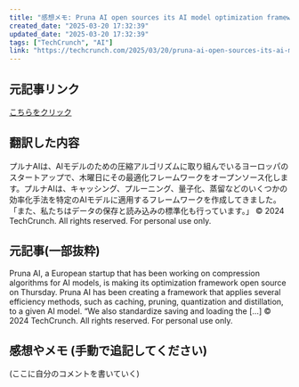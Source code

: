 ```yaml
---
title: "感想メモ: Pruna AI open sources its AI model optimization framework"
created_date: "2025-03-20 17:32:39"
updated_date: "2025-03-20 17:32:39"
tags: ["TechCrunch", "AI"]
link: "https://techcrunch.com/2025/03/20/pruna-ai-open-sources-its-ai-model-optimization-framework/"
---
```

## 元記事リンク
[こちらをクリック](https://techcrunch.com/2025/03/20/pruna-ai-open-sources-its-ai-model-optimization-framework/)

## 翻訳した内容
プルナAIは、AIモデルのための圧縮アルゴリズムに取り組んでいるヨーロッパのスタートアップで、木曜日にその最適化フレームワークをオープンソース化します。プルナAIは、キャッシング、プルーニング、量子化、蒸留などのいくつかの効率化手法を特定のAIモデルに適用するフレームワークを作成してきました。「また、私たちはデータの保存と読み込みの標準化も行っています。」
© 2024 TechCrunch. All rights reserved. For personal use only.

## 元記事(一部抜粋)
Pruna AI, a European startup that has been working on compression algorithms for AI models, is making its optimization framework open source on Thursday. Pruna AI has been creating a framework that applies several efficiency methods, such as caching, pruning, quantization and distillation, to a given AI model. “We also standardize saving and loading the […]
© 2024 TechCrunch. All rights reserved. For personal use only.

## 感想やメモ (手動で追記してください)
(ここに自分のコメントを書いていく)
